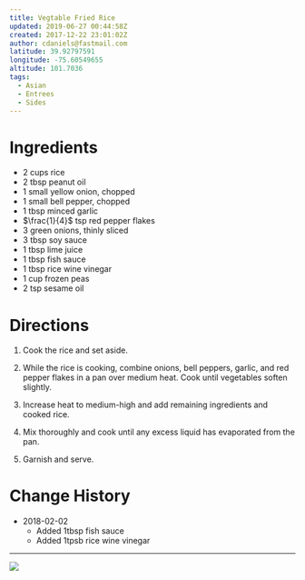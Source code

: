 ```yaml
---
title: Vegtable Fried Rice
updated: 2019-06-27 00:44:58Z
created: 2017-12-22 23:01:02Z
author: cdaniels@fastmail.com
latitude: 39.92797591
longitude: -75.60549655
altitude: 101.7036
tags:
  - Asian
  - Entrees
  - Sides
---
```


# Ingredients

- 2 cups rice
- 2 tbsp peanut oil
- 1 small yellow onion, chopped
- 1 small bell pepper, chopped
- 1 tbsp minced garlic
- $\frac{1}{4}$ tsp red pepper flakes
- 3 green onions, thinly sliced
- 3 tbsp soy sauce
- 1 tbsp lime juice
- 1 tbsp fish sauce
- 1 tbsp rice wine vinegar
- 1 cup frozen peas
- 2 tsp sesame oil

# Directions

1. Cook the rice and set aside.

2. While the rice is cooking, combine onions, bell peppers, garlic, and red pepper flakes in a pan over medium heat. Cook until vegetables soften slightly.

3. Increase heat to medium-high and add remaining ingredients and cooked rice.
4. Mix thoroughly and cook until any excess liquid has evaporated from the pan.
5. Garnish and serve.

# Change History

- 2018-02-02
    - Added 1tbsp fish sauce
    - Added 1tpsb rice wine vinegar

---

![](../_resources/IMG_0578.JPG)